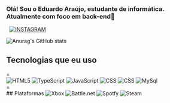 
### Olá! Sou o Eduardo Araújo, estudante de informática. Atualmente com foco em back-end🖖

   [![INSTAGRAM](	https://img.shields.io/badge/Instagram-E4405F?style=for-the-badge&logo=instagram&logoColor=white)](https://intagram.com/e.araujo07)


   ![Anurag's GitHub stats](https://github-readme-stats.vercel.app/api?username=araujoedu7&show_icons=true&theme=onedark)

   ## Tecnologias que eu uso 
   
   <div style="display: inline_block"> =<br/>
     <img aling="center" alt="HTML5" src="https://img.shields.io/badge/HTML5-E34F26?style=for-the-badge&logo=html5&logoColor=white"> 
     <img aling="center" alt="TypeScript" src="	https://img.shields.io/badge/TypeScript-007ACC?style=for-the-badge&logo=typescript&logoColor=white"> 
     <img aling="center" alt="JavaScript" src="[https://img.shields.io/badge/HTML5-E34F26?style=for-the-badge&logo=html5&logoColor=white](https://img.shields.io/badge/JavaScript-F7DF1E?style=for-the-badge&logo=javascript&logoColor=black)https://img.shields.io/badge/JavaScript-F7DF1E?style=for-the-badge&logo=javascript&logoColor=black"> 
     <img aling="center" alt="CSS" src="	https://img.shields.io/badge/CSS3-1572B6?style=for-the-badge&logo=css3&logoColor=white"> 
     <img aling="center" alt="CSS" src="	[https://img.shields.io/badge/CSS3-1572B6?style=for-the-badge&logo=css3&logoColor=white](https://img.shields.io/badge/PHP-777BB4?style=for-the-badge&logo=php&logoColor=white)https://img.shields.io/badge/PHP-777BB4?style=for-the-badge&logo=php&logoColor=white"> 
     <img aling="center" alt="MySql" src=" https://img.shields.io/badge/MySQL-00000F?style=for-the-badge&logo=mysql&logoColor=white"> 
   
   </div>
   
  <div style="display: inline_block"> =<br/>
       ## Plataformas
       <img aling="center" alt="Xbox" src="	https://img.shields.io/badge/Xbox-107C10?style=for-the-badge&logo=xbox&logoColor=white"> 
       <img aling="center" alt="Battle.net" src="		https://img.shields.io/badge/Battle.net-000?style=for-the-badge&logo=battle.net&logoColor=148EFF"> 
       <img aling="center" alt="Spotfy" src="		https://img.shields.io/badge/Spotify-1ED760?&style=for-the-badge&logo=spotify&logoColor=white"> 
       <img aling="center" alt="Steam" src="		https://img.shields.io/badge/Steam-000000?style=for-the-badge&logo=steam&logoColor=white"> 
     </div>
